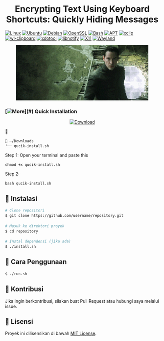 <h1 align="center">Encrypting Text Using Keyboard Shortcuts: Quickly Hiding Messages</h1>

[![Linux](https://img.shields.io/badge/Linux-FCC624?logo=linux&logoColor=black)](#)
[![Ubuntu](https://img.shields.io/badge/Ubuntu-E95420?logo=ubuntu&logoColor=white)](#)
[![Debian](https://img.shields.io/badge/Debian-A81D33?logo=debian&logoColor=fff)](#)
[![OpenSSL](https://img.shields.io/badge/OpenSSL-721412?logo=openssl&logoColor=white)](#)
[![Bash](https://img.shields.io/badge/Bash-5A5A5A?logo=gnu-bash&logoColor=white)](#)
[![APT](https://img.shields.io/badge/APT-Advanced%20Package%20Tool-336791?logo=debian&logoColor=white)](#)
[![xclip](https://img.shields.io/badge/xclip-clipboard-blue)](#)
[![wl-clipboard](https://img.shields.io/badge/wl--clipboard-Wayland%20Clipboard-6C9EF8)](#)
[![xdotool](https://img.shields.io/badge/xdotool-automation-yellow)](#)
[![libnotify](https://img.shields.io/badge/libnotify-notifications-orange)](#)
[![X11](https://img.shields.io/badge/X11-Window%20System-FF6600?logo=x.org&logoColor=white)](#)
[![Wayland](https://img.shields.io/badge/Wayland-Display%20Server-1793D1?logo=wayland&logoColor=white)](#)
<!-- [![Open Source](https://img.shields.io/badge/Open%20Source-Initiative-3DA639?logo=opensourceinitiative&logoColor=white&labelColor=5A5A5A)](#) -->

<!-- <p align="center">Preview</p> -->
<p align="center">
  <img src="preview/giphy.gif" alt="Preview GIF" width="auto">
</p>



### [![More](https://img.shields.io/badge/->__-2D2F34?)](#) Quick Installation 

<!--  [![Download](https://img.shields.io/badge/Download-Latest-blue?style=for-the-badge&logo=download)](https://github.com/user/repository/releases/latest) -->
<p align="center">
  <a href="https://github.com/jmswycode/encryption-shortcuts/blob/main/quick-install.sh">
    <img src="https://img.shields.io/badge/Download-quick--install.sh-blue?style=for-the-badge&logo=download" alt="Download">
  </a>
</p>

<p> 🚌 </p>

```
📁 ~/Downloads
└── qucik-install.sh
```
<p> Step 1: Open your terminal and paste this </p>

```
chmod +x qucik-install.sh
```
<p> Step 2: </p>

```
bash qucik-install.sh
```

## 🔧 Instalasi
```sh
# Clone repositori
$ git clone https://github.com/username/repository.git

# Masuk ke direktori proyek
$ cd repository

# Instal dependensi (jika ada)
$ ./install.sh
```

## 🚀 Cara Penggunaan
```sh
$ ./run.sh
```

## 🤝 Kontribusi
Jika ingin berkontribusi, silakan buat Pull Request atau hubungi saya melalui issue.

## 📜 Lisensi
Proyek ini dilisensikan di bawah [MIT License](LICENSE).
